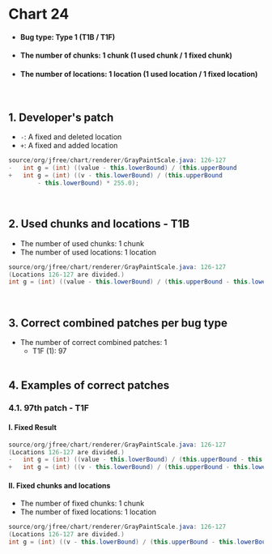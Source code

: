 # Chart 24
* <h4>Bug type: Type 1 (T1B / T1F)</h4>
* <h4>The number of chunks: 1 chunk (1 used chunk / 1 fixed chunk)</h4>
* <h4>The number of locations: 1 location (1 used location / 1 fixed location)</h4>
<br>

## 1. Developer's patch
* `-`: A fixed and deleted location
* `+`: A fixed and added location
```java
source/org/jfree/chart/renderer/GrayPaintScale.java: 126-127
-   int g = (int) ((value - this.lowerBound) / (this.upperBound
+   int g = (int) ((v - this.lowerBound) / (this.upperBound 
        - this.lowerBound) * 255.0);
```
<br>

## 2. Used chunks and locations - T1B
* The number of used chunks: 1 chunk
* The number of used locations: 1 location
```java
source/org/jfree/chart/renderer/GrayPaintScale.java: 126-127
(Locations 126-127 are divided.)
int g = (int) ((value - this.lowerBound) / (this.upperBound - this.lowerBound) * 255.0);
```
<br>

## 3. Correct combined patches per bug type
* The number of correct combined patches: 1
    * T1F (1): 97
<br><br>

## 4. Examples of correct patches
### 4.1. 97th patch - T1F
#### I. Fixed Result
```java
source/org/jfree/chart/renderer/GrayPaintScale.java: 126-127
(Locations 126-127 are divided.)
-   int g = (int) ((value - this.lowerBound) / (this.upperBound - this.lowerBound) * 255.0);
+   int g = (int) ((v - this.lowerBound) / (this.upperBound - this.lowerBound) * 255.0);
```

#### II. Fixed chunks and locations
* The number of fixed chunks: 1 chunk
* The number of fixed locations: 1 location
```java
source/org/jfree/chart/renderer/GrayPaintScale.java: 126-127
(Locations 126-127 are divided.)
int g = (int) ((v - this.lowerBound) / (this.upperBound - this.lowerBound) * 255.0);
```
<br><br>


